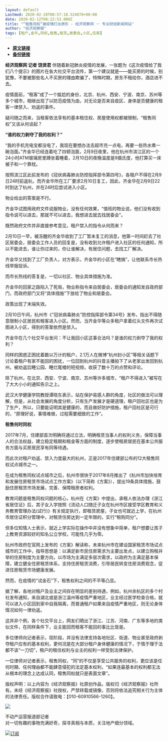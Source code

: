 ```yaml
---
layout: default
Lastmod: 2020-02-28T08:57:18.524878+00:00
date: 2020-02-12T08:22:53.000Z
title: "“租售同权”被疫情打出原形 - 经济观察网 － 专业财经新闻网站"
author: "经济观察报"
tags: [租户,金华,同权,租售,租赁,居委会,小区,住房]
---
```


* [**原文链接**](http://archive.is/achMA)
* [**备份链接**](http://archive.is/achMA)


**经济观察网 记者 饶贤君** 伴随着新冠肺炎疫情的发展，一张题为《这次疫情给了我们八个提示》的图片在各大社交平台流传，第一个建议就是——能买房的时候，别犹豫，不要被那些名人不买房的理由欺骗了，特殊时期，房东不租给你，酒店进不去。

疫情面前，“租客”成了一个尴尬的身份，北京、杭州、西安、宁波、南京、苏州等多个城市，相继出现了以防范疫情为由，对无论是否来自疫区、身体是否健康的租客一律禁入、劝返的事件。

疑问随之而来，当租客依法享有的基本租住权、房屋使用权都被限制，“租售同权”又该从何谈起？

**“****谁的权力剥夺了我的权利？****”**

“我的手机充电宝都没电了，我现在要想办法去超市充一点电，再要一些热水煮一碗泡面。”齐金华已经连着吃了四顿泡面，2月9日夜里，他在杭州市滨江区的一个24小时ATM玻璃房里蹲坐着睡着，2月10日的夜晚温度是9摄氏度，他打算买一床被子和一个靠枕。

按照滨江区此前发布的《冠状病毒肺炎防控指挥部令第四号》，各租户不得在2月9日24时前返杭，而齐金华所在工厂要求2月10日复工，因此，齐金华在2月9日22时到达了杭州，并在24时后尝试进入小区。

物业给出的答案是不行。

齐金华试图用政府文件说服物业，没有任何效果，“值班的物业说，他们没有收到指令说可以进去，那就不可以进去，我想进去就去找居委会”。

既然政府文件并非直接参考意见，租户禁入的指令从何而来？

2月10日一早，被冻醒的齐金华收到了工厂暂未复工的消息，他第一时间赶去了社区居委会，居委会工作人员的回复是，没有收到允许租户进入社区的任何通知，所以不能进去，谁让你过来的，你让谁解决，有居住问题，去找工厂解决。

齐金华又找到了工厂负责人，对方表示，齐金华的小区在“瞎搞”，让他联系市长热线举报投诉。

而市长热线的答复是，一切以社区、物业具体措施为准。

齐金华的回家之路陷入了死局，物业称指令来自居委会，居委会的通知发自政府部门，而政府部门又将“具体措施”下放给了物业和居委会。

政策出现了末端失效。

2月10日午间，杭州市《“冠状病毒肺炎”防控指挥部令第34号》发布，指出不得随意限制小区居民和租客进入小区。然而，当齐金华等众多租户拿着红头文件再次试图进入小区，得到的答案依然是禁入。

齐金华在几个社交平台发问：不让我回小区这事合法吗？是谁的权力剥夺了我的权利？

同样的困惑正困扰着数以万计的租户，2.1万人在微博“杭州封小区”等相关话题下讨论着租户有家不能回的困扰，一位回到杭州的抖音主播拍下了从老家出发回到杭州，被劝返后睡公园、睡烂尾楼的短视频，收获了数十万的点赞和评论。

除了杭州，在北京、西安、宁波、南京、苏州等许多城市，“租户不得进入”被写在了大大小小的通知告示之上。

武汉大学健康学院教授谭晓东表示，站在保护易感人群的角度，社区的做法可以理解，但是，从社会发展的角度分析，只有生产发展才是硬道理，租户回社区也是为了生产，所以，只要能证明其是健康的，而且做好防护措施，租户回社区是可行的，“原理好说，事情难做，过程需要细致的工作”。

**租售何时同权**

2017年7月，住建部首次明确将通过立法，明确租赁当事人的权利义务，保障当事人的合法权益，建立稳定租期和租金等方面的制度，逐步使租房居民在基本公共服务方面与买房居民享有同等待遇。

而此次对租户劝返、禁入力度最大的杭州，正是2017年住建部公布的12大租售同权试点城市之一。

在成为租售同权试点城市之后，杭州市很快于2017年8月推出了《杭州市加快培育和发展住房租赁市场试点工作方案》（以下简称《方案》），提出19条具体措施，鼓励住房租赁市场发展，完善、保障租房者权利。

教育问题是租售同权问题的核心，杭州在《方案》中提出，承租人依法办理《浙江省居住证》后，其子女入学按照《流动人口随迁子女在杭州市区接受学区教育和义务教育管理办法(试行)》有关规定执行，即租赁房屋，子女也可就近上学，在杭州市居住证积分管理中，对租赁住房达到一定年限的，实行“租购同分”。

但多位知情人士表示，就近上学实际在操作中并没有想象中简单，租户想要让孩子上教育资源较好的知名公立学校，可能性几乎为零。

杭州市政府在官网上发布的《方案》解读称，未来杭州市在建设国家租赁市场试点城市的工作中，指导思想是：以满足新市民住房需求为主要出发点，以建立购租并举的住房制度为主要方向，以市场为主满足多层次需求，以政府为主满足基本保障，建立健全住房租赁体系，支持住房租赁消费，引导居民转变住房消费观念，促进住房租赁市场健康发展。

然而，在疫情的“试金石”下，租售权利之间的不平等凸显。

据了解，各地对租户及业主之间存在明显的差别待遇，例如，杭州余杭区的多个村社发布通知，来自湖北或是浙江温州等疫情严重地区，业主经过医学检查合格，就可以进入小区回到家中自我隔离，而普通租户如果来自疫情严重地区，则无论身体情况如何一律劝返。

这并非个例，各个社交平台上，网友们晒出了浙江、江苏、河南、广东等多地的类似文件，在同样条件下，业主能回而租客不能回的事比比皆是。

多位律师向记者表示，现阶段，并没有法律支持各地社区、街道、物业甚至政府剥夺租户应有的基本权利，更何况是在大部分租户身体健康的情况下，于情于理于法都不该“一刀切”，租户的租住权利与业主的权利一样受到法律保护。

一位律师对记者表示，租售同权，“同”的不仅是享受公共服务的权利，更应该是任何时期、任何理由都不能肆意侵犯的法定基本权利，“如果连最基本的权利都无法从根本的理念上达成认同，租售同权就只是表面文章”。

版权声明：以上内容为《经济观察报》社原创作品，版权归《经济观察报》社所有。未经《经济观察报》社授权，严禁转载或镜像，否则将依法追究相关行为主体的法律责任。版权合作请致电：【010-60910566-1260】。

[![](/images/post/14e1a00af0f853741ebefdd8ae98b961.jpg)](https://archive.is/o/achMA/space.eeo.com.cn/raoxianjun)

不动产运营报道部记者  
对一切有趣的事物充满好奇，探寻真相与本质，关注地产细分领域。

[![](/images/post/bf1bf656c8649e8b3fb486353b13510f.png)订阅](#)

